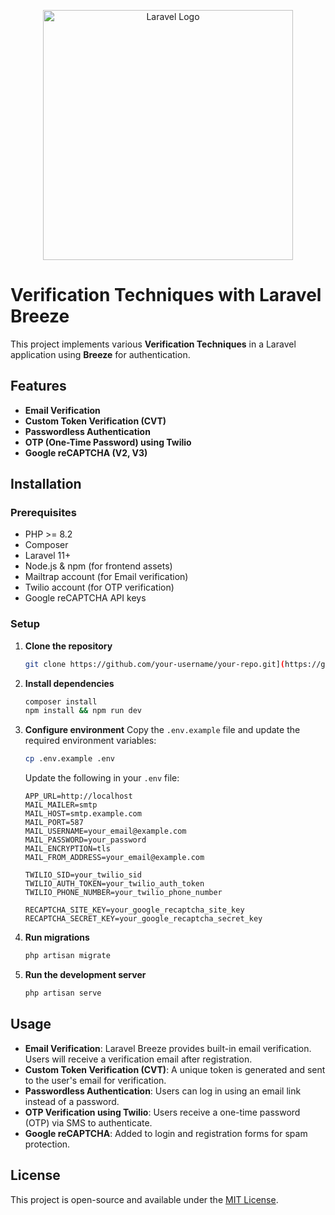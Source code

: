 <p align="center"><a href="https://laravel.com" target="_blank"><img src="https://raw.githubusercontent.com/laravel/art/master/logo-lockup/5%20SVG/2%20CMYK/1%20Full%20Color/laravel-logolockup-cmyk-red.svg" width="400" alt="Laravel Logo"></a></p>

# Verification Techniques with Laravel Breeze

This project implements various **Verification Techniques** in a Laravel application using **Breeze** for authentication.

## Features
- **Email Verification**
- **Custom Token Verification (CVT)**
- **Passwordless Authentication**
- **OTP (One-Time Password) using Twilio**
- **Google reCAPTCHA (V2, V3)**

## Installation
### Prerequisites
- PHP >= 8.2
- Composer
- Laravel 11+
- Node.js & npm (for frontend assets)
- Mailtrap account (for Email verification)
- Twilio account (for OTP verification)
- Google reCAPTCHA API keys

### Setup
1. **Clone the repository**
   ```sh
   git clone https://github.com/your-username/your-repo.git](https://github.com/youssefreda4/verification-project.git
   ```

2. **Install dependencies**
   ```sh
   composer install
   npm install && npm run dev
   ```

3. **Configure environment**
   Copy the `.env.example` file and update the required environment variables:
   ```sh
   cp .env.example .env
   ```
   Update the following in your `.env` file:
   ```env
   APP_URL=http://localhost
   MAIL_MAILER=smtp
   MAIL_HOST=smtp.example.com
   MAIL_PORT=587
   MAIL_USERNAME=your_email@example.com
   MAIL_PASSWORD=your_password
   MAIL_ENCRYPTION=tls
   MAIL_FROM_ADDRESS=your_email@example.com
   
   TWILIO_SID=your_twilio_sid
   TWILIO_AUTH_TOKEN=your_twilio_auth_token
   TWILIO_PHONE_NUMBER=your_twilio_phone_number
   
   RECAPTCHA_SITE_KEY=your_google_recaptcha_site_key
   RECAPTCHA_SECRET_KEY=your_google_recaptcha_secret_key
   ```

4. **Run migrations**
   ```sh
   php artisan migrate
   ```

5. **Run the development server**
   ```sh
   php artisan serve
   ```

## Usage
- **Email Verification**: Laravel Breeze provides built-in email verification. Users will receive a verification email after registration.
- **Custom Token Verification (CVT)**: A unique token is generated and sent to the user's email for verification.
- **Passwordless Authentication**: Users can log in using an email link instead of a password.
- **OTP Verification using Twilio**: Users receive a one-time password (OTP) via SMS to authenticate.
- **Google reCAPTCHA**: Added to login and registration forms for spam protection.

## License
This project is open-source and available under the [MIT License](LICENSE).
